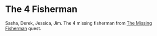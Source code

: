 # The 4 Fisherman

Sasha, Derek, Jessica, Jim. The 4 missing fisherman from [The Missing Fisherman](../../Quests/Completed/The%20Missing%20Fisherman.md) quest.